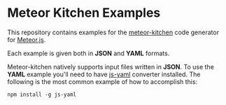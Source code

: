 Meteor Kitchen Examples
=======================

This repository contains examples for the <a href="http://www.meteorkitchen.com" target="_blank">meteor-kitchen</a> code generator for <a href="http://www.meteor.com" target="_blank">Meteor.js</a>.

Each example is given both in **JSON** and **YAML** formats.

Meteor-kitchen natively supports input files written in **JSON**. To use the **YAML** example you'll need to have <a href="https://www.npmjs.com/package/yaml-js" target="_blank">js-yaml</a> converter installed. The following is the most common example of how to accomplish this:

    npm install -g js-yaml
